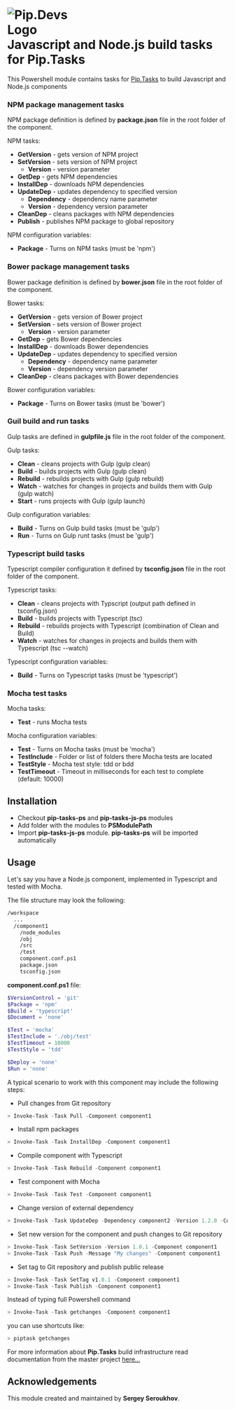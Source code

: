 # <img src="https://github.com/pip-tasks/pip-tasks-ps/raw/master/artifacts/logo.png" alt="Pip.Devs Logo" style="max-width:30%"> <br/> Javascript and Node.js build tasks for Pip.Tasks

This Powershell module contains tasks for [Pip.Tasks](https://github.com/pip-tasks/pip-tasks-ps) to build Javascript and Node.js components

### NPM package management tasks

NPM package definition is defined by **package.json** file in the root folder of the component.

NPM tasks:
* **GetVersion** - gets version of NPM project
* **SetVersion** - sets version of NPM project
  - **Version** - version parameter
* **GetDep** - gets NPM dependencies
* **InstallDep** - downloads NPM dependencies 
* **UpdateDep** - updates dependency to specified version
  - **Dependency** - dependency name parameter
  - **Version** - dependency version parameter
* **CleanDep** - cleans packages with NPM dependencies
* **Publish** - publishes NPM package to global repository

NPM configuration variables:
* **Package** - Turns on NPM tasks (must be 'npm')

### Bower package management tasks

Bower package definition is defined by **bower.json** file in the root folder of the component.

Bower tasks:
* **GetVersion** - gets version of Bower project
* **SetVersion** - sets version of Bower project
  - **Version** - version parameter
* **GetDep** - gets Bower dependencies
* **InstallDep** - downloads Bower dependencies
* **UpdateDep** - updates dependency to specified version
  - **Dependency** - dependency name parameter
  - **Version** - dependency version parameter
* **CleanDep** - cleans packages with Bower dependencies

Bower configuration variables:
* **Package** - Turns on Bower tasks (must be 'bower')

### Guil build and run tasks

Gulp tasks are defined in **gulpfile.js** file in the root folder of the component.

Gulp tasks:
* **Clean** - cleans projects with Gulp (gulp clean)
* **Build** - builds projects  with Gulp (gulp clean)
* **Rebuild** - rebuilds projects with Gulp (gulp rebuild)
* **Watch** - watches for changes in projects and builds them with Gulp (gulp watch)
* **Start** - runs projects with Gulp (gulp launch)

Gulp configuration variables:
* **Build** - Turns on Gulp build tasks (must be 'gulp')
* **Run** - Turns on Gulp runt tasks (must be 'gulp')

### Typescript build tasks

Typescript compiler configuration it defined by **tsconfig.json** file in the root folder of the component.

Typescript tasks:
* **Clean** - cleans projects with Typscript (output path defined in tsconfig.json)
* **Build** - builds projects  with Typescript (tsc)
* **Rebuild** - rebuilds projects with Typescript (combination of Clean and Build)
* **Watch** - watches for changes in projects and builds them with Typescript (tsc --watch)

Typescript configuration variables:
* **Build** - Turns on Typescript tasks (must be 'typescript')

### Mocha test tasks

Mocha tasks:
* **Test** - runs Mocha tests

Mocha configuration variables:
* **Test** - Turns on Mocha tasks (must be 'mocha')
* **TestInclude** - Folder or list of folders there Mocha tests are located
* **TestStyle** - Mocha test style: tdd or bdd
* **TestTimeout** - Timeout in milliseconds for each test to complete (default: 10000)

## Installation

* Checkout **pip-tasks-ps** and **pip-tasks-js-ps** modules
* Add folder with the modules to **PSModulePath**
* Import **pip-tasks-js-ps** module. **pip-tasks-ps** will be imported automatically

## Usage

Let's say you have a Node.js component, implemented in Typescript and tested with Mocha.

The file structure may look the following:
```bash
/workspace
  ...
  /component1
    /node_modules
    /obj
    /src
    /test
    component.conf.ps1
    package.json
    tsconfig.json
```

**component.conf.ps1** file:
```powershell
$VersionControl = 'git'
$Package = 'npm'
$Build = 'typescript'
$Document = 'none'

$Test = 'mocha'
$TestInclude = './obj/test'
$TestTimeout = 10000
$TestStyle = 'tdd'

$Deploy = 'none'
$Run = 'none'
```

A typical scenario to work with this component may include the following steps:

* Pull changes from Git repository
```powershell
> Invoke-Task -Task Pull -Component component1
```

* Install npm packages
```powershell
> Invoke-Task -Task InstallDep -Component component1
```

* Compile component with Typescript
```powershell
> Invoke-Task -Task Rebuild -Component component1
```

* Test component with Mocha
```powershell
> Invoke-Task -Task Test -Component component1
```

* Change version of external dependency
```powershell
> Invoke-Task -Task UpdateDep -Dependency component2 -Version 1.2.0 -Component component1
```

* Set new version for the component and push changes to Git repository
```powershell
> Invoke-Task -Task SetVersion -Version 1.0.1 -Component component1
> Invoke-Task -Task Push -Message "My changes" -Component component1
```

* Set tag to Git repository and publish public release
```powershell
> Invoke-Task -Task SetTag v1.0.1 -Component component1
> Invoke-Task -Task Publish -Component component1
```

Instead of typing full Powershell command 
```powershell
> Invoke-Task -Task getchanges -Component component1
```
you can use shortcuts like:
```powershell
> piptask getchanges
```

For more information about **Pip.Tasks** build infrastructure read documentation 
from the master project [here...](https://github.com/pip-tasks/pip-tasks-ps)

## Acknowledgements

This module created and maintained by **Sergey Seroukhov**.
